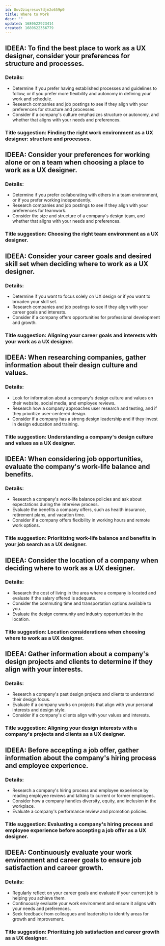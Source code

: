 ```yaml
---
id: 8wv2ziqresxv7djm2o659p0
title: Where to Work
desc: ""
updated: 1680622923414
created: 1680622356779
---
```


## IDEEA: To find the best place to work as a UX designer, consider your preferences for structure and processes.

### Details:

- Determine if you prefer having established processes and guidelines to follow,
  or if you prefer more flexibility and autonomy in defining your work and
  schedule.
- Research companies and job postings to see if they align with your preferences
  for structure and processes.
- Consider if a company's culture emphasizes structure or autonomy, and whether
  that aligns with your needs and preferences.

### Title suggestion: Finding the right work environment as a UX designer: structure and processes.

## IDEEA: Consider your preferences for working alone or on a team when choosing a place to work as a UX designer.

### Details:

- Determine if you prefer collaborating with others in a team environment, or if
  you prefer working independently.
- Research companies and job postings to see if they align with your preferences
  for teamwork.
- Consider the size and structure of a company's design team, and whether that
  aligns with your needs and preferences.

### Title suggestion: Choosing the right team environment as a UX designer.

## IDEEA: Consider your career goals and desired skill set when deciding where to work as a UX designer.

### Details:

- Determine if you want to focus solely on UX design or if you want to broaden
  your skill set.
- Research companies and job postings to see if they align with your career
  goals and interests.
- Consider if a company offers opportunities for professional development and
  growth.

### Title suggestion: Aligning your career goals and interests with your work as a UX designer.

## IDEEA: When researching companies, gather information about their design culture and values.

### Details:

- Look for information about a company's design culture and values on their
  website, social media, and employee reviews.
- Research how a company approaches user research and testing, and if they
  prioritize user-centered design.
- Consider if a company has a strong design leadership and if they invest in
  design education and training.

### Title suggestion: Understanding a company's design culture and values as a UX designer.

## IDEEA: When considering job opportunities, evaluate the company's work-life balance and benefits.

### Details:

- Research a company's work-life balance policies and ask about expectations
  during the interview process.
- Evaluate the benefits a company offers, such as health insurance, retirement
  plans, and vacation time.
- Consider if a company offers flexibility in working hours and remote work
  options.

### Title suggestion: Prioritizing work-life balance and benefits in your job search as a UX designer.

## IDEEA: Consider the location of a company when deciding where to work as a UX designer.

### Details:

- Research the cost of living in the area where a company is located and
  evaluate if the salary offered is adequate.
- Consider the commuting time and transportation options available to you.
- Evaluate the design community and industry opportunities in the location.

### Title suggestion: Location considerations when choosing where to work as a UX designer.

## IDEEA: Gather information about a company's design projects and clients to determine if they align with your interests.

### Details:

- Research a company's past design projects and clients to understand their
  design focus.
- Evaluate if a company works on projects that align with your personal
  interests and design style.
- Consider if a company's clients align with your values and interests.

### Title suggestion: Aligning your design interests with a company's projects and clients as a UX designer.

## IDEEA: Before accepting a job offer, gather information about the company's hiring process and employee experience.

### Details:

- Research a company's hiring process and employee experience by reading
  employee reviews and talking to current or former employees.
- Consider how a company handles diversity, equity, and inclusion in the
  workplace.
- Evaluate a company's performance review and promotion policies.

### Title suggestion: Evaluating a company's hiring process and employee experience before accepting a job offer as a UX designer.

## IDEEA: Continuously evaluate your work environment and career goals to ensure job satisfaction and career growth.

### Details:

- Regularly reflect on your career goals and evaluate if your current job is
  helping you achieve them.
- Continuously evaluate your work environment and ensure it aligns with your
  needs and preferences.
- Seek feedback from colleagues and leadership to identify areas for growth and
  improvement.

### Title suggestion: Prioritizing job satisfaction and career growth as a UX designer.
